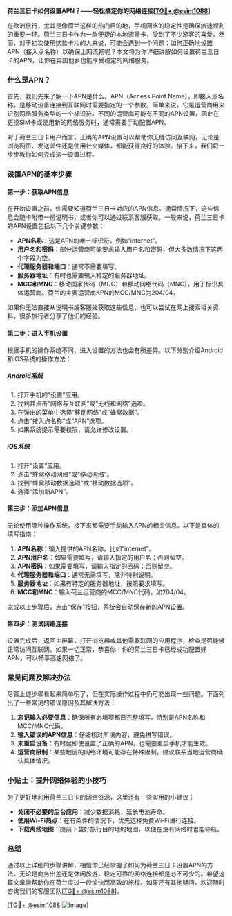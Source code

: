 **荷兰三日卡如何设置APN？——轻松搞定你的网络连接[[TG💪+ @esim1088](https://t.me/s/esim1088)]**

在欧洲旅行，尤其是像荷兰这样的热门目的地，手机网络的稳定性是确保旅途顺利的重要一环。荷兰三日卡作为一款便捷的本地流量卡，受到了不少游客的喜爱。然而，对于初次使用这款卡片的人来说，可能会遇到一个问题：如何正确地设置APN（接入点名称）以确保上网流畅呢？本文将为你详细讲解如何设置荷兰三日卡的APN，让你在异国他乡也能享受稳定的网络服务。

### 什么是APN？

首先，我们先来了解一下APN是什么。APN（Access Point Name），即接入点名称，是移动设备连接到互联网时需要指定的一个参数。简单来说，它是运营商用来识别网络服务类型的一个标识符。不同的运营商可能有不同的APN设置，因此在更换SIM卡或使用新的网络服务时，通常需要手动配置APN。

对于荷兰三日卡用户而言，正确的APN设置可以帮助你无缝访问互联网，无论是浏览网页、发送邮件还是使用社交媒体，都能获得良好的体验。接下来，我们将一步步教你如何完成这一设置过程。

### 设置APN的基本步骤

#### 第一步：获取APN信息

在开始设置之前，你需要知道荷兰三日卡对应的APN信息。通常情况下，这些信息会随卡附带一份说明书，或者你可以通过联系客服获取。一般来说，荷兰三日卡的APN设置包括以下几个关键参数：

- **APN名称**：这是APN的唯一标识符，例如“internet”。
- **用户名和密码**：部分运营商可能要求输入用户名和密码，但大多数情况下这两个字段为空。
- **代理服务器和端口**：通常不需要填写。
- **服务器地址**：有时也需要输入特定的服务器地址。
- **MCC和MNC**：移动国家代码（MCC）和移动网络代码（MNC），用于标识具体运营商。荷兰的主要运营商KPN的MCC/MNC为204/04。

如果你无法直接从说明书或客服处获取这些信息，也可以尝试在网上搜索相关资料，很多旅行者分享了他们的经验。

#### 第二步：进入手机设置

根据手机的操作系统不同，进入设置的方法也会有所差异。以下分别介绍Android和iOS系统的操作方法：

##### Android系统

1. 打开手机的“设置”应用。
2. 找到并点击“网络与互联网”或“无线和网络”选项。
3. 在弹出的菜单中选择“移动网络”或“蜂窝数据”。
4. 点击“接入点名称”或“APN”选项。
5. 如果系统提示需要权限，请允许修改设置。

##### iOS系统

1. 打开“设置”应用。
2. 点击“蜂窝移动网络”或“移动网络”。
3. 找到“蜂窝移动数据选项”或“移动数据选项”。
4. 选择“添加新APN”。

#### 第三步：添加APN信息

无论使用哪种操作系统，接下来都需要手动输入APN的相关信息。以下是具体的填写指南：

1. **APN名称**：输入提供的APN名称，比如“internet”。
2. **APN用户名**：如果需要填写，请输入指定的用户名；否则留空。
3. **APN密码**：如果需要填写，请输入指定的密码；否则留空。
4. **代理服务器和端口**：通常无需填写，除非特别说明。
5. **服务器地址**：如果有特定的服务器地址，按照要求填写。
6. **MCC和MNC**：输入荷兰运营商的MCC/MNC代码，如204/04。

完成以上步骤后，点击“保存”按钮，系统会自动保存新的APN设置。

#### 第四步：测试网络连接

设置完成后，返回主屏幕，打开浏览器或其他需要联网的应用程序，检查是否能够正常访问互联网。如果一切正常，恭喜你！你的荷兰三日卡已经成功配置好APN，可以畅享高速网络了。

### 常见问题及解决办法

尽管上述步骤看起来简单明了，但在实际操作过程中仍可能出现一些问题。下面列出了一些常见的错误原因及其解决方法：

1. **忘记输入必要信息**：确保所有必填项都已完整填写，特别是APN名称和MCC/MNC代码。
2. **输入错误的APN信息**：仔细核对所填内容，避免拼写错误。
3. **未重启设备**：有时候即使设置了正确的APN，也需要重启手机才能生效。
4. **运营商限制**：某些地区的网络环境可能存在特殊限制，建议联系当地运营商确认具体情况。

### 小贴士：提升网络体验的小技巧

为了更好地利用荷兰三日卡的网络资源，这里还有一些实用的小建议：

- **关闭不必要的后台应用**：减少数据消耗，延长电池寿命。
- **使用Wi-Fi热点**：在有条件的情况下，优先选择免费Wi-Fi进行连接。
- **下载离线地图**：提前下载好旅行目的地的地图，以便在没有网络时也能导航。

### 总结

通过以上详细的步骤讲解，相信你已经掌握了如何为荷兰三日卡设置APN的方法。无论是商务出差还是休闲旅游，稳定可靠的网络连接都是必不可少的。希望这篇文章能帮助你在荷兰度过一段愉快而高效的旅程。如果还有其他疑问，欢迎随时咨询我们的客服团队[[TG💪+ @esim1088](https://t.me/s/esim1088)]。

[[TG💪+ @esim1088](https://t.me/s/esim1088) ![Image](https://i.postimg.cc/4NQfJmqS/Snipaste-2025-05-13-00-14-12.png)]